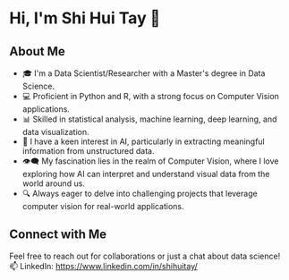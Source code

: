 # Hi, I'm Shi Hui Tay 👋

## About Me
- 🎓 I'm a Data Scientist/Researcher with a Master's degree in Data Science.
- 💻 Proficient in Python and R, with a strong focus on Computer Vision applications.
- 📊 Skilled in statistical analysis, machine learning, deep learning, and data visualization.
- 🤖 I have a keen interest in AI, particularly in extracting meaningful information from unstructured data.
- 👁️‍🗨️ My fascination lies in the realm of Computer Vision, where I love exploring how AI can interpret and understand visual data from the world around us.
- 🔍 Always eager to delve into challenging projects that leverage computer vision for real-world applications.

## Connect with Me
Feel free to reach out for collaborations or just a chat about data science!
<br />
📫 LinkedIn: https://www.linkedin.com/in/shihuitay/


<!---
shihuitay/shihuitay is a ✨ special ✨ repository because its `README.md` (this file) appears on your GitHub profile.
You can click the Preview link to take a look at your changes.
--->
